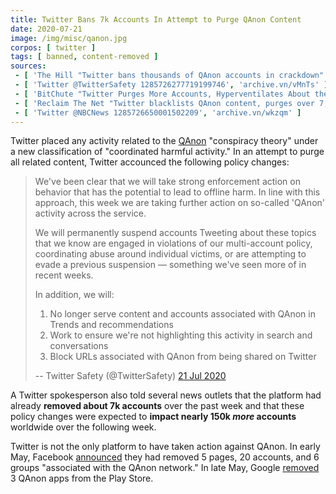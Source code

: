 ```yaml
---
title: Twitter Bans 7k Accounts In Attempt to Purge QAnon Content
date: 2020-07-21
image: /img/misc/qanon.jpg
corpos: [ twitter ]
tags: [ banned, content-removed ]
sources:
 - [ 'The Hill "Twitter bans thousands of QAnon accounts in crackdown" by Chris Mills Rodrigo (21 Jul 2020)', 'archive.vn/PzbDx' ]
 - [ 'Twitter @TwitterSafety 1285726277719199746', 'archive.vn/vMnTs' ]
 - [ 'BitChute "Twitter Purges More Accounts, Hyperventilates About the Qanon LARP (Bitchute Exclusive)" by Styxhexenhammer666 (22 Jul 2020)', 'www.bitchute.com/video/ob6Cq7T5AZlH/' ]
 - [ 'Reclaim The Net "Twitter blacklists QAnon content, purges over 7,000 accounts, and suppresses 150,000 others" by Tom Parker (21 Jul 2020)', 'reclaimthenet.org/twitter-blacklists-qanon-content/' ]
 - [ 'Twitter @NBCNews 1285726650001502209', 'archive.vn/wkzqm' ]
---
```


Twitter placed any activity related to the [QAnon](http://archive.is/EB23Q)
"conspiracy theory" under a new classification of "coordinated harmful
activity." In an attempt to purge all related content, Twitter accounced the
following policy changes:
> We've been clear that we will take strong enforcement action on behavior that
> has the potential to lead to offline harm. In line with this approach, this
> week we are taking further action on so-called 'QAnon' activity across the
> service.
>
> We will permanently suspend accounts Tweeting about these topics that we know
> are engaged in violations of our multi-account policy, coordinating abuse
> around individual victims, or are attempting to evade a previous suspension —
> something we've seen more of in recent weeks.
>
> In addition, we will:
>
> 1. No longer serve content and accounts associated with QAnon in Trends and
>    recommendations
> 2. Work to ensure we're not highlighting this activity in search and
>    conversations 
> 3. Block URLs associated with QAnon from being shared on Twitter
>
> -- Twitter Safety (@TwitterSafety) [21 Jul 2020](http://archive.vn/vMnTs)

A Twitter spokesperson also told several news outlets that the platform had
already **removed about 7k accounts** over the past week and that these policy
changes were expected to **impact nearly 150k _more_ accounts** worldwide over
the following week.

Twitter is not the only platform to have taken action against QAnon. In early
May, Facebook [announced](http://archive.is/VekO6#selection-1525.0-1527.388)
they had removed 5 pages, 20 accounts, and 6 groups "associated with the QAnon
network." In late May, Google
[removed](https://reclaimthenet.org/google-qanon-apps-removed/) 3 QAnon apps
from the Play Store.
